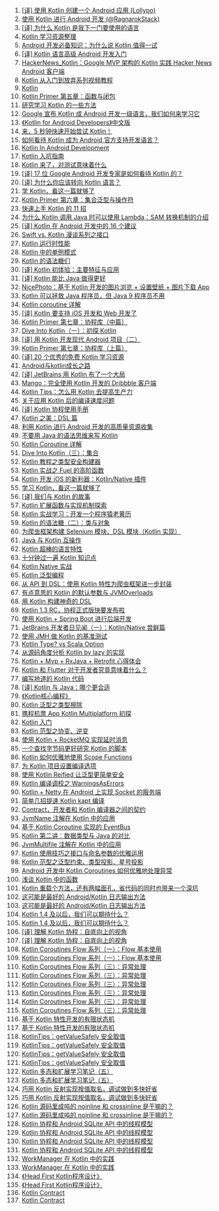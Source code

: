 1. [[译] 使用 Kotlin 创建一个 Android 应用 (Lollypo)](https://weekly.manong.io/bounce?url=https%3A%2F%2Fgithub.com%2Fbboyfeiyu%2Fandroid-tech-frontier%2Ftree%2Fmaster%2Fandroidweekly%2FKotlin%2520for%2520Android%2520%28II%29%25E5%2588%259B%25E5%25BB%25BA%25E4%25B8%2580%25E4%25B8%25AA%25E5%25B7%25A5%25E7%25A8%258B&aid=2090&nid=66)
1. [使用 Kotlin 进行 Android 开发 (@RagnarokStack)](https://weekly.manong.io/bounce?url=http%3A%2F%2Fragnraok.github.io%2Fusing-kotlin-to-write-android-app.html&aid=2731&nid=77)
1. [[译] 为什么 Kotlin 是我下一门要使用的语言](https://weekly.manong.io/bounce?url=http%3A%2F%2Fwww.demojameson.com%2F2015%2F11%2F08%2Fwhy-kotlin%2F&aid=4477&nid=97)
1. [Kotlin 学习资源整理](https://weekly.manong.io/bounce?url=http%3A%2F%2Fmp.weixin.qq.com%2Fs%3F__biz%3DMzA3ODg4MDk0Ng%3D%3D%26mid%3D401833091%26idx%3D1%26sn%3D9685218eeac4abfbafdfacd81950bfa1&aid=5324&nid=106)
1. [Android 开发必备知识：为什么说 Kotlin 值得一试](https://weekly.manong.io/bounce?url=http%3A%2F%2Fmp.weixin.qq.com%2Fs%3F__biz%3DMzA3NTYzODYzMg%3D%3D%26mid%3D404087761%26idx%3D1%26sn%3Dd80625ee52f860a7a2ed4c238d2151b6&aid=5358&nid=107)
1. [[译] Kotlin 语言高级 Android 开发入门](https://weekly.manong.io/bounce?url=https%3A%2F%2Frealm.io%2Fcn%2Fnews%2Foredev-jake-wharton-kotlin-advancing-android-dev%2F&aid=5572&nid=110)
1. [HackerNews_Kotlin：Google MVP 架构的 Kotlin 实践 Hacker News Android 客户端](https://weekly.manong.io/bounce?url=https%3A%2F%2Fgithub.com%2Fxfans%2FHackerNews_Kotlin&aid=6741&nid=124)
1. [Kotlin 从入门到放弃系列视频教程](https://weekly.manong.io/bounce?url=https%3A%2F%2Ftoutiao.io%2Fk%2F7y3tgt&aid=8685&nid=154)
1. [Kotlin](https://weekly.manong.io/bounce?url=http%3A%2F%2Ftoutiao.io%2Fsubjects%2F202803&aid=9142&nid=160)
1. [Kotlin Primer 第五章：函数与闭包](https://weekly.manong.io/bounce?url=https%3A%2F%2Ftoutiao.io%2Fk%2F46g2zy&aid=9395&nid=164)
1. [研究学习 Kotlin 的一些方法](https://weekly.manong.io/bounce?url=https%3A%2F%2Ftoutiao.io%2Fk%2Fnuyso9&aid=9596&nid=167)
1. [Google 宣布 Kotlin 成 Android 开发一级语言，我们如何来学习它](https://weekly.manong.io/bounce?url=https%3A%2F%2Fmp.weixin.qq.com%2Fs%3F__biz%3DMzI2OTQxMTM4OQ%3D%3D%26mid%3D2247484919%26idx%3D1%26sn%3Da5515ee4ecfae912ff612295f36a0bf9&aid=9663&nid=168)
1. [《Kotlin for Android Developers》中文版](https://weekly.manong.io/bounce?url=https%3A%2F%2Ftoutiao.io%2Fk%2Frwcdad&aid=9677&nid=168)
1. [来，5 秒钟快速开始尝试 Kotlin！](https://weekly.manong.io/bounce?url=https%3A%2F%2Ftoutiao.io%2Fk%2F7t0wag&aid=9702&nid=168)
1. [如何看待 Kotlin 成为 Android 官方支持开发语言？](https://weekly.manong.io/bounce?url=https%3A%2F%2Ftoutiao.io%2Fk%2Fuqufge&aid=9736&nid=169)
1. [Kotlin In Android Development](https://weekly.manong.io/bounce?url=http%3A%2F%2Fmp.weixin.qq.com%2Fs%2F-2Y2oqCC_HaiXZy00DnayA&aid=9737&nid=169)
1. [Kotlin 入坑指南](https://weekly.manong.io/bounce?url=https%3A%2F%2Ftoutiao.io%2Fk%2Futo483&aid=9738&nid=169)
1. [Kotlin 来了，对测试意味着什么](https://weekly.manong.io/bounce?url=https%3A%2F%2Ftoutiao.io%2Fk%2Fpj3qld&aid=9751&nid=169)
1. [[译] 17 位 Google Android 开发专家是如何看待 Kotlin 的？](https://weekly.manong.io/bounce?url=http%3A%2F%2Fmp.weixin.qq.com%2Fs%2FT7GZCuauE3Y0dAbZd_oLPw&aid=9797&nid=170)
1. [[译] 为什么你应该转向 Kotlin 语言？](https://weekly.manong.io/bounce?url=https%3A%2F%2Ftoutiao.io%2Fk%2Fgjny9i&aid=9798&nid=170)
1. [学 Kotlin，看这一篇就够了](https://weekly.manong.io/bounce?url=https%3A%2F%2Ftoutiao.io%2Fk%2Fppvk99&aid=9877&nid=171)
1. [Kotlin Primer 第六章：集合泛型与操作符](https://weekly.manong.io/bounce?url=https%3A%2F%2Ftoutiao.io%2Fk%2Fpab85f&aid=9878&nid=171)
1. [快速上手 Kotlin 的 11 招](https://weekly.manong.io/bounce?url=https%3A%2F%2Fmp.weixin.qq.com%2Fs%2FlDBSi2E5_u8dJg21wubH4Q&aid=9944&nid=172)
1. [为什么 Kotlin 调用 Java 时可以使用 Lambda：SAM 转换机制的介绍](https://weekly.manong.io/bounce?url=https%3A%2F%2Fmp.weixin.qq.com%2Fs%2Ffe1JutjpM4k-KuVqY23-Sg&aid=10005&nid=173)
1. [[译] Kotlin 在 Android 开发中的 16 个建议](https://weekly.manong.io/bounce?url=http%3A%2F%2Fmp.weixin.qq.com%2Fs%2F0kE-u6jH7BbgkRWEgHfRQg&aid=10079&nid=174)
1. [Swift vs. Kotlin 漫谈系列之接口](https://weekly.manong.io/bounce?url=https%3A%2F%2Ftoutiao.io%2Fk%2F5ml9jj&aid=10136&nid=175)
1. [Kotlin 运行时性能](https://weekly.manong.io/bounce?url=https%3A%2F%2Ftoutiao.io%2Fk%2Fi9838j&aid=10212&nid=176)
1. [Kotlin 中的单例模式](https://weekly.manong.io/bounce?url=https%3A%2F%2Ftoutiao.io%2Fk%2Ffed765&aid=10292&nid=177)
1. [Kotlin 的语法糖们](https://weekly.manong.io/bounce?url=https%3A%2F%2Ftoutiao.io%2Fk%2F5le02d&aid=10363&nid=178)
1. [[译] Kotlin 初体验：主要特征与应用](https://weekly.manong.io/bounce?url=https%3A%2F%2Ftoutiao.io%2Fk%2F2ca1cy&aid=10585&nid=181)
1. [[译] Kotlin 能比 Java 做得更好](https://weekly.manong.io/bounce?url=https%3A%2F%2Ftoutiao.io%2Fk%2F0ek2q9&aid=10654&nid=182)
1. [NicePhoto：基于 Kotlin 开发的图片浏览 + 设置壁纸 + 图片下载 App](https://weekly.manong.io/bounce?url=https%3A%2F%2Ftoutiao.io%2Fk%2Fwawfxi&aid=10856&nid=184)
1. [Kotlin 可以拯救 Java 程序员，但 Java 9 程序员不用](https://weekly.manong.io/bounce?url=https%3A%2F%2Fmp.weixin.qq.com%2Fs%2FPjX8ZroEFCSw1SDPOBv53Q&aid=10967&nid=186)
1. [Kotlin coroutine 详解](https://weekly.manong.io/bounce?url=https%3A%2F%2Ftoutiao.io%2Fk%2Fdk0maa&aid=11110&nid=188)
1. [[译] Kotlin 要支持 iOS 开发和 Web 开发了](https://weekly.manong.io/bounce?url=http%3A%2F%2Fmp.weixin.qq.com%2Fs%2FyBBAl62tG9qYa39x1uPumA&aid=11303&nid=191)
1. [Kotlin Primer 第七章：协程库（中篇）](https://weekly.manong.io/bounce?url=https%3A%2F%2Ftoutiao.io%2Fk%2Fvipaov&aid=11377&nid=192)
1. [Dive Into Kotlin（一）：初探 Kotlin](https://weekly.manong.io/bounce?url=https%3A%2F%2Ftoutiao.io%2Fk%2F3wd43u&aid=11378&nid=192)
1. [[译] 用 Kotlin 开发现代 Android 项目（二）](https://weekly.manong.io/bounce?url=https%3A%2F%2Ftoutiao.io%2Fk%2F3hlmxi&aid=11447&nid=193)
1. [Kotlin Primer 第七章：协程库（上篇）](https://weekly.manong.io/bounce?url=https%3A%2F%2Ftoutiao.io%2Fk%2Ftlos59&aid=11523&nid=194)
1. [[译] 20 个优秀的免费 Kotlin 学习资源](https://weekly.manong.io/bounce?url=http%3A%2F%2Fmp.weixin.qq.com%2Fs%2Fxo1lERguSc9JfyMRVsiwNw&aid=11577&nid=195)
1. [Android与kotlin成长之路](https://weekly.manong.io/bounce?url=http%3A%2F%2Ftoutiao.io%2Fsubjects%2F105155%23195&aid=11642&nid=195)
1. [[译] JetBrains 用 Kotlin 布了一个大局](https://weekly.manong.io/bounce?url=http%3A%2F%2Fmp.weixin.qq.com%2Fs%2FsVD95crd7K1pIdGQ3JKTOw&aid=11816&nid=198)
1. [Mango：完全使用 Kotlin 开发的 Dribbble 客户端](https://weekly.manong.io/bounce?url=https%3A%2F%2Ftoutiao.io%2Fk%2Fc8212d&aid=11863&nid=198)
1. [Kotlin Tips：怎么用 Kotlin 去提高生产力](https://weekly.manong.io/bounce?url=https%3A%2F%2Ftoutiao.io%2Fk%2Ffxa9fx&aid=11975&nid=200)
1. [关于应用 Kotlin 后的编译速度问题](https://weekly.manong.io/bounce?url=https%3A%2F%2Ftoutiao.io%2Fk%2F70be44&aid=12288&nid=204)
1. [[译] Kotlin 协程使用手册](https://weekly.manong.io/bounce?url=https%3A%2F%2Ftoutiao.io%2Fk%2Fc0c9ow&aid=12351&nid=205)
1. [Kotlin 之美：DSL 篇](https://weekly.manong.io/bounce?url=https%3A%2F%2Ftoutiao.io%2Fk%2Fxi28i2&aid=12426&nid=206)
1. [利用 Kotlin 进行 Android 开发的高质量资源收集](https://weekly.manong.io/bounce?url=https%3A%2F%2Ftoutiao.io%2Fk%2Fawb05h&aid=12451&nid=206)
1. [不要用 Java 的语法思维来写 Kotlin](https://weekly.manong.io/bounce?url=https%3A%2F%2Ftoutiao.io%2Fk%2Ft5y0ou&aid=12493&nid=207)
1. [Kotlin Coroutine 详解](https://weekly.manong.io/bounce?url=https%3A%2F%2Ftoutiao.io%2Fk%2F2jwog4&aid=12494&nid=207)
1. [Dive Into Kotlin（三）：集合](https://weekly.manong.io/bounce?url=https%3A%2F%2Ftoutiao.io%2Fk%2Fh0crjo&aid=12634&nid=209)
1. [Kotlin 教程之类型安全构建器](https://weekly.manong.io/bounce?url=https%3A%2F%2Fmp.weixin.qq.com%2Fs%3F__biz%3DMzI3MjE3MDE0Mw%3D%3D%26mid%3D2649935679%26idx%3D1%26sn%3Da99b6cf6375d225473270db56b6ed85d&aid=12714&nid=210)
1. [Kotlin 实战之 Fuel 的高阶函数](https://weekly.manong.io/bounce?url=http%3A%2F%2Fmp.weixin.qq.com%2Fs%2FCPYAzy96Bs07RaCoEpYOfA&aid=12794&nid=211)
1. [Kotlin 开发 iOS 的新利器：Kotlin/Native 插件](https://weekly.manong.io/bounce?url=http%3A%2F%2Fmp.weixin.qq.com%2Fs%2FrMy9Wqz6pvats4ePeBz_5w&aid=12881&nid=212)
1. [学习 Kotlin，看这一篇就够了](https://weekly.manong.io/bounce?url=https%3A%2F%2Ftoutiao.io%2Fk%2F0k1l0l&aid=13060&nid=215)
1. [[译] 我们与 Kotlin 的故事](https://weekly.manong.io/bounce?url=https%3A%2F%2Fmp.weixin.qq.com%2Fs%2FMXi0Uj94tOjjt7E2cNQy1Q&aid=13194&nid=217)
1. [Kotlin 扩展函数与实现机制探索](https://weekly.manong.io/bounce?url=https%3A%2F%2Fmp.weixin.qq.com%2Fs%2FARlkRUv6a_AARWZYX2wM6A&aid=13195&nid=217)
1. [Kotlin 实战学习：开发一个程序猿老黄历](https://weekly.manong.io/bounce?url=https%3A%2F%2Ftoutiao.io%2Fk%2Fg9xgnw&aid=13267&nid=218)
1. [Kotlin 的语法糖（二）：类与对象](https://weekly.manong.io/bounce?url=https%3A%2F%2Ftoutiao.io%2Fk%2Fdu6vzr&aid=13338&nid=219)
1. [为爬虫框架构建 Selenium 模块、DSL 模块（Kotlin 实现）](https://weekly.manong.io/bounce?url=https%3A%2F%2Ftoutiao.io%2Fk%2F21c3wh&aid=13339&nid=219)
1. [Java 与 Kotlin 互操作](https://weekly.manong.io/bounce?url=https%3A%2F%2Ftoutiao.io%2Fk%2F7er2y4&aid=13402&nid=220)
1. [Kotlin 超棒的语言特性](https://weekly.manong.io/bounce?url=https%3A%2F%2Fmp.weixin.qq.com%2Fs%2FylAZnOObrwtJDPqaK2ONLw&aid=13456&nid=221)
1. [十分钟过一遍 Kotlin 知识点](https://weekly.manong.io/bounce?url=https%3A%2F%2Fmp.weixin.qq.com%2Fs%2FvvJZq6ZS4-10CQchyLD-dg&aid=13549&nid=222)
1. [Kotlin Native 实战](https://weekly.manong.io/bounce?url=https%3A%2F%2Ftoutiao.io%2Fk%2Foo8kuf&aid=13799&nid=226)
1. [Kotlin 泛型编程](https://weekly.manong.io/bounce?url=https%3A%2F%2Ftoutiao.io%2Fk%2F4vxpy1&aid=14135&nid=231)
1. [从 API 到 DSL：使用 Kotlin 特性为爬虫框架进一步封装](https://weekly.manong.io/bounce?url=https%3A%2F%2Ftoutiao.io%2Fk%2Fuwbuyw&aid=14264&nid=233)
1. [有点意思的 Kotlin 的默认参数与 JVMOverloads](https://weekly.manong.io/bounce?url=https%3A%2F%2Ftoutiao.io%2Fk%2Fh78h93&aid=14397&nid=235)
1. [用 Kotlin 构建神奇的 DSL](https://weekly.manong.io/bounce?url=https%3A%2F%2Fmp.weixin.qq.com%2Fs%2F7MbrXsQlJ2Gh9i0Ajmoo6g&aid=14528&nid=237)
1. [Kotlin 1.3 RC，协程正式版快要发布啦](https://weekly.manong.io/bounce?url=https%3A%2F%2Ftoutiao.io%2Fk%2Fl7q6im&aid=14601&nid=238)
1. [使用 Kotlin + Spring Boot 进行后端开发](https://weekly.manong.io/bounce?url=https%3A%2F%2Ftoutiao.io%2Fk%2Fgm554x&aid=14732&nid=240)
1. [JetBrains 开发者日见闻（一）：Kotlin/Native 尝鲜篇](https://weekly.manong.io/bounce?url=https%3A%2F%2Fmp.weixin.qq.com%2Fs%2FJTsJOKfQN_ryK8o--mcu4g&aid=14840&nid=242)
1. [使用 JMH 做 Kotlin 的基准测试](https://weekly.manong.io/bounce?url=https%3A%2F%2Ftoutiao.io%2Fk%2Fvsoae1&aid=14975&nid=244)
1. [Kotlin Type? vs Scala Option](https://weekly.manong.io/bounce?url=https%3A%2F%2Ftoutiao.io%2Fk%2Fw4gzml&aid=15099&nid=246)
1. [从源码角度分析 Kotlin by lazy 的实现](https://weekly.manong.io/bounce?url=https%3A%2F%2Ftoutiao.io%2Fk%2F6w9fxn&aid=15539&nid=252)
1. [Kotlin + Mvp + RxJava + Retrofit 心得体会](https://weekly.manong.io/bounce?url=https%3A%2F%2Ftoutiao.io%2Fk%2Fiurlhc&aid=15983&nid=258)
1. [Kotlin 和 Flutter 对于开发者究竟意味着什么？](https://weekly.manong.io/bounce?url=https%3A%2F%2Ftoutiao.io%2Fk%2F5zzmi7&aid=16228&nid=261)
1. [编写地道的 Kotlin 代码](https://weekly.manong.io/bounce?url=https%3A%2F%2Ftoutiao.io%2Fk%2F22si59&aid=16394&nid=263)
1. [[译] Kotlin 与 Java：哪个更合适](https://weekly.manong.io/bounce?url=https%3A%2F%2Fmp.weixin.qq.com%2Fs%2FPWr7j1ClyHsICyPvllCh8w&aid=16498&nid=264)
1. [《Kotlin核心编程》](https://weekly.manong.io/bounce?url=https%3A%2F%2Fitem.jd.com%2F12519581.html&aid=16409&nid=264)
1. [Kotlin 泛型之类型擦除](https://weekly.manong.io/bounce?url=https%3A%2F%2Ftoutiao.io%2Fk%2Fwysljp&aid=16575&nid=265)
1. [携程机票 App Kotlin Multiplatform 初探](https://weekly.manong.io/bounce?url=https%3A%2F%2Fmp.weixin.qq.com%2Fs%2FhFoCEmhKAyeuckQJBhPcGA&aid=16651&nid=266)
1. [Kotlin 入门](https://weekly.manong.io/bounce?url=https%3A%2F%2Ftoutiao.io%2Fk%2Fq3ueej&aid=16703&nid=267)
1. [Kotlin 范型之协变、逆变](https://weekly.manong.io/bounce?url=https%3A%2F%2Ftoutiao.io%2Fk%2F455836&aid=16827&nid=268)
1. [使用 Kotlin + RocketMQ 实现延时消息](https://weekly.manong.io/bounce?url=https%3A%2F%2Ftoutiao.io%2Fk%2Fk6s0yr&aid=16913&nid=269)
1. [一个查找字节码更好研究 Kotlin 的脚本](https://weekly.manong.io/bounce?url=https%3A%2F%2Ftoutiao.io%2Fk%2Fcjzegl&aid=16945&nid=270)
1. [Kotlin 如何优雅地使用 Scope Functions](https://weekly.manong.io/bounce?url=https%3A%2F%2Ftoutiao.io%2Fk%2F46i07g&aid=17060&nid=271)
1. [为 Kotlin 项目设置编译选项](https://weekly.manong.io/bounce?url=https%3A%2F%2Ftoutiao.io%2Fk%2Fqo25qy&aid=17061&nid=271)
1. [使用 Kotlin Reified 让泛型更简单安全](https://weekly.manong.io/bounce?url=https%3A%2F%2Ftoutiao.io%2Fk%2Fusppy3&aid=17106&nid=272)
1. [Kotlin 编译调校之 WarningsAsErrors](https://weekly.manong.io/bounce?url=https%3A%2F%2Ftoutiao.io%2Fk%2Fjf21njq&aid=17281&nid=274)
1. [Kotlin + Netty 在 Android 上实现 Socket 的服务端](https://weekly.manong.io/bounce?url=https%3A%2F%2Ftoutiao.io%2Fk%2Fkodove2&aid=17358&nid=275)
1. [简单几招提速 Kotlin kapt 编译](https://weekly.manong.io/bounce?url=https%3A%2F%2Ftoutiao.io%2Fk%2F6qxfivy&aid=17359&nid=275)
1. [Contract，开发者和 Kotlin 编译器之间的契约](https://weekly.manong.io/bounce?url=https%3A%2F%2Ftoutiao.io%2Fk%2F7raw0xw&aid=17437&nid=276)
1. [JvmName 注解在 Kotlin 中的应用](https://weekly.manong.io/bounce?url=https%3A%2F%2Ftoutiao.io%2Fk%2Fzrgyhfg&aid=17514&nid=277)
1. [基于 Kotlin Coroutine 实现的 EventBus](https://weekly.manong.io/bounce?url=https%3A%2F%2Ftoutiao.io%2Fk%2Fqb5nf30&aid=17515&nid=277)
1. [Kotlin 第二讲：数据类型与 Java 的对比](https://weekly.manong.io/bounce?url=https%3A%2F%2Fmp.weixin.qq.com%2Fs%2Fc47ckKC8BO5P88MYs2RmUg&aid=17597&nid=278)
1. [JvmMultifile 注解在 Kotlin 中的应用](https://weekly.manong.io/bounce?url=https%3A%2F%2Ftoutiao.io%2Fk%2Fq933gvn&aid=17598&nid=278)
1. [Kotlin 使用技巧之接口与命名参数的优雅运用](https://weekly.manong.io/bounce?url=https%3A%2F%2Ftoutiao.io%2Fk%2Fyobm6mg&aid=17734&nid=280)
1. [Kotlin 范型之泛型约束、类型投影、星号投影](https://weekly.manong.io/bounce?url=https%3A%2F%2Ftoutiao.io%2Fk%2Fa3ighul&aid=17801&nid=281)
1. [Android 开发中 Kotlin Coroutines 如何优雅地处理异常](https://weekly.manong.io/bounce?nid=283&aid=17909&url=https%3A%2F%2Ftoutiao.io%2Fk%2Fy9uvtog)
1. [浅谈 Kotlin 中的函数](https://weekly.manong.io/bounce?nid=285&aid=18060&url=https%3A%2F%2Fmp.weixin.qq.com%2Fs%2FUV23Uw_969oVhiOdo4ZKAw)
1. [Kotlin 重载个方法，还有两幅面孔，省代码的同时也带来一个深坑](https://weekly.manong.io/bounce?nid=285&aid=18061&url=https%3A%2F%2Fmp.weixin.qq.com%2Fs%2FXaN-Nd6_adLL2ZKfEuMvtw)
1. [这可能是最好的 Android/Kotlin 日志输出方法](https://weekly.manong.io/bounce?nid=287&aid=18197&url=https%3A%2F%2Ftoutiao.io%2Fk%2Ff0p78a7)
1. [这可能是最好的 Android/Kotlin 日志输出方法](https://weekly.manong.io/bounce?nid=287&aid=18197&url=https%3A%2F%2Ftoutiao.io%2Fk%2Ff0p78a7)
1. [Kotlin 1.4 及以后，我们可以期待什么？](https://weekly.manong.io/bounce?nid=290&aid=18409&url=https%3A%2F%2Ftoutiao.io%2Fk%2Fh5lq9hr)
1. [Kotlin 1.4 及以后，我们可以期待什么？](https://weekly.manong.io/bounce?nid=290&aid=18409&url=https%3A%2F%2Ftoutiao.io%2Fk%2Fh5lq9hr)
1. [[译] 理解 Kotlin 协程：自底向上的视角](https://weekly.manong.io/bounce?nid=294&aid=18653&url=https%3A%2F%2Ftoutiao.io%2Fk%2F39no9np)
1. [[译] 理解 Kotlin 协程：自底向上的视角](https://weekly.manong.io/bounce?nid=294&aid=18653&url=https%3A%2F%2Ftoutiao.io%2Fk%2F39no9np)
1. [Kotlin Coroutines Flow 系列（一）：Flow 基本使用](https://weekly.manong.io/bounce?nid=294&aid=18654&url=https%3A%2F%2Ftoutiao.io%2Fk%2Fcgwn9qs)
1. [Kotlin Coroutines Flow 系列（一）：Flow 基本使用](https://weekly.manong.io/bounce?nid=294&aid=18654&url=https%3A%2F%2Ftoutiao.io%2Fk%2Fcgwn9qs)
1. [Kotlin Coroutines Flow 系列（三）：异常处理](https://weekly.manong.io/bounce?nid=295&aid=18719&url=https%3A%2F%2Ftoutiao.io%2Fk%2F6pwxbqd)
1. [Kotlin Coroutines Flow 系列（三）：异常处理](https://weekly.manong.io/bounce?nid=295&aid=18719&url=https%3A%2F%2Ftoutiao.io%2Fk%2F6pwxbqd)
1. [Kotlin Coroutines Flow 系列（三）：异常处理](https://weekly.manong.io/bounce?nid=295&aid=18719&url=https%3A%2F%2Ftoutiao.io%2Fk%2F6pwxbqd)
1. [Kotlin Coroutines Flow 系列（三）：异常处理](https://weekly.manong.io/bounce?nid=295&aid=18719&url=https%3A%2F%2Ftoutiao.io%2Fk%2F6pwxbqd)
1. [Kotlin Coroutines Flow 系列（三）：异常处理](https://weekly.manong.io/bounce?nid=295&aid=18719&url=https%3A%2F%2Ftoutiao.io%2Fk%2F6pwxbqd)
1. [Kotlin Coroutines Flow 系列（三）：异常处理](https://weekly.manong.io/bounce?nid=295&aid=18719&url=https%3A%2F%2Ftoutiao.io%2Fk%2F6pwxbqd)
1. [基于 Kotlin 特性开发的有限状态机](https://weekly.manong.io/bounce?nid=297&aid=18852&url=https%3A%2F%2Ftoutiao.io%2Fk%2Ffvhtzfh)
1. [基于 Kotlin 特性开发的有限状态机](https://weekly.manong.io/bounce?nid=297&aid=18852&url=https%3A%2F%2Ftoutiao.io%2Fk%2Ffvhtzfh)
1. [KotlinTips：getValueSafely 安全取值](https://weekly.manong.io/bounce?nid=301&aid=19061&url=https%3A%2F%2Ftoutiao.io%2Fk%2F1fws9v6)
1. [KotlinTips：getValueSafely 安全取值](https://weekly.manong.io/bounce?nid=301&aid=19061&url=https%3A%2F%2Ftoutiao.io%2Fk%2F1fws9v6)
1. [KotlinTips：getValueSafely 安全取值](https://weekly.manong.io/bounce?nid=301&aid=19061&url=https%3A%2F%2Ftoutiao.io%2Fk%2F1fws9v6)
1. [KotlinTips：getValueSafely 安全取值](https://weekly.manong.io/bounce?nid=301&aid=19061&url=https%3A%2F%2Ftoutiao.io%2Fk%2F1fws9v6)
1. [Kotlin 多态和扩展学习笔记（五）](https://weekly.manong.io/bounce?nid=306&aid=19284&url=https%3A%2F%2Ftoutiao.io%2Fk%2Fagg8vrk)
1. [Kotlin 多态和扩展学习笔记（五）](https://weekly.manong.io/bounce?nid=306&aid=19284&url=https%3A%2F%2Ftoutiao.io%2Fk%2Fagg8vrk)
1. [巧用 Kotlin 反射实现按值取名，调试做到多快好省](https://weekly.manong.io/bounce?nid=309&aid=19428&url=https%3A%2F%2Ftoutiao.io%2Fk%2Ftpcg5l4)
1. [巧用 Kotlin 反射实现按值取名，调试做到多快好省](https://weekly.manong.io/bounce?nid=309&aid=19428&url=https%3A%2F%2Ftoutiao.io%2Fk%2Ftpcg5l4)
1. [Kotlin 源码里成吨的 noinline 和 crossinline 是干嘛的？](https://weekly.manong.io/bounce?nid=318&aid=19862&url=https%3A%2F%2Ftoutiao.io%2Fk%2Fxvi1d56)
1. [Kotlin 源码里成吨的 noinline 和 crossinline 是干嘛的？](https://weekly.manong.io/bounce?nid=318&aid=19862&url=https%3A%2F%2Ftoutiao.io%2Fk%2Fxvi1d56)
1. [Kotlin 协程和 Android SQLite API 中的线程模型](https://weekly.manong.io/bounce?nid=320&aid=19927&url=https%3A%2F%2Ftoutiao.io%2Fk%2F44j29de)
1. [Kotlin 协程和 Android SQLite API 中的线程模型](https://weekly.manong.io/bounce?nid=320&aid=19927&url=https%3A%2F%2Ftoutiao.io%2Fk%2F44j29de)
1. [Kotlin 协程和 Android SQLite API 中的线程模型](https://weekly.manong.io/bounce?nid=320&aid=19927&url=https%3A%2F%2Ftoutiao.io%2Fk%2F44j29de)
1. [Kotlin 协程和 Android SQLite API 中的线程模型](https://weekly.manong.io/bounce?nid=320&aid=19927&url=https%3A%2F%2Ftoutiao.io%2Fk%2F44j29de)
1. [WorkManager 在 Kotlin 中的实践](https://weekly.manong.io/bounce?nid=321&aid=19961&url=https%3A%2F%2Fmp.weixin.qq.com%2Fs%2FV7Ylsm7lnvp4GxXM72mPkg)
1. [WorkManager 在 Kotlin 中的实践](https://weekly.manong.io/bounce?nid=321&aid=19961&url=https%3A%2F%2Fmp.weixin.qq.com%2Fs%2FV7Ylsm7lnvp4GxXM72mPkg)
1. [《Head First Kotlin程序设计》](https://weekly.manong.io/bounce?nid=321&aid=19988&url=https%3A%2F%2Fitem.jd.com%2F12958560.html)
1. [《Head First Kotlin程序设计》](https://weekly.manong.io/bounce?nid=321&aid=19988&url=https%3A%2F%2Fitem.jd.com%2F12958560.html)
1. [Kotlin Contract](https://weekly.manong.io/bounce?nid=325&aid=20130&url=https%3A%2F%2Ftoutiao.io%2Fk%2Fmx3isde)
1. [Kotlin Contract](https://weekly.manong.io/bounce?nid=325&aid=20130&url=https%3A%2F%2Ftoutiao.io%2Fk%2Fmx3isde)
